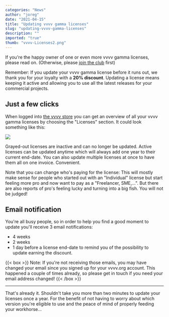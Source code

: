```yaml
---
categories: "News"
author: "joreg"
date: "2021-04-15"
title: "Updating vvvv gamma licenses"
slug: "updating-vvvv-gamma-licenses"
description: ""
imported: "true"
thumb: "vvvv-Licenses2.png"
---
```



If you're the happy owner of one or even more vvvv gamma licenses, please read on.
(Otherwise, please [join the club](https://store.vvvv.org/) first)

Remember: If you update your vvvv gamma license before it runs out, we thank you for your loyalty with a **20% discount**. Updating a license means keeping it active and allowing you to use all the latest releases for your commercial projects. 

## Just a few clicks
When logged into [the vvvv store](https://store.vvvv.org) you can get an overview of all your vvvv gamma licenses by choosing the "Licenses" section. It could look something like this:

![](vvvv-Licenses2.png) 

Grayed-out licenses are inactive and can no longer be updated. Active licenses can be updated anytime which will always add one year to their current end-date. You can also update multiple licenses at once to have them all on one invoice. Convenient.

Note that you can change who's paying for the license: This will mostly make sense for people who started out with an "Individual" license but start feeling more pro and now want to pay as a "Freelancer, SME,...". But there are also reports of pro's feeling lucky and turning into a big fish. You will not be judged!

## Email notification
You're all busy people, so in order to help you find a good moment to update you'll receive 3 email notifications:
- 4 weeks 
- 2 weeks
- 1 day
before a license end-date to remind you of the possibility to update earning the discount.

{{< box >}}
Note:
If you're not receiving those emails, you may have changed your email since you signed up for your vvvv.org account. This happened a couple of times already, so please get in touch if you need your email address changed!
{{< /box >}}

---

That's already it. Shouldn't take you more than two minutes to update your licenses once a year. For the benefit of not having to worry about which version you're eligible to use and the peace of mind of properly feeding your workhorse...